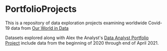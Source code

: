 # PortfolioProjects

This is a repository of data exploration projects examining worldwide Covid-19 data from [Our World in Data](https://ourworldindata.org/covid-deaths)

Datasets explored along with Alex the Analyst's [Data Analyst Portfolio Project](https://youtube.com/watch?v=qfyynHBFOsM) include data from the beginning of 2020 through
end of April 2021.
